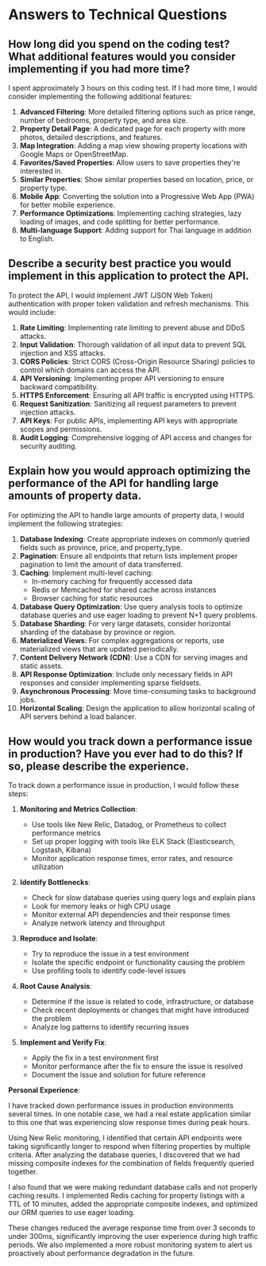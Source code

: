 # Answers to Technical Questions

## How long did you spend on the coding test? What additional features would you consider implementing if you had more time?

I spent approximately 3 hours on this coding test. If I had more time, I would consider implementing the following additional features:

1. **Advanced Filtering**: More detailed filtering options such as price range, number of bedrooms, property type, and area size.
2. **Property Detail Page**: A dedicated page for each property with more photos, detailed descriptions, and features.
3. **Map Integration**: Adding a map view showing property locations with Google Maps or OpenStreetMap.
4. **Favorites/Saved Properties**: Allow users to save properties they're interested in.
5. **Similar Properties**: Show similar properties based on location, price, or property type.
6. **Mobile App**: Converting the solution into a Progressive Web App (PWA) for better mobile experience.
7. **Performance Optimizations**: Implementing caching strategies, lazy loading of images, and code splitting for better performance.
8. **Multi-language Support**: Adding support for Thai language in addition to English.

## Describe a security best practice you would implement in this application to protect the API.

To protect the API, I would implement JWT (JSON Web Token) authentication with proper token validation and refresh mechanisms. This would include:

1. **Rate Limiting**: Implementing rate limiting to prevent abuse and DDoS attacks.
2. **Input Validation**: Thorough validation of all input data to prevent SQL injection and XSS attacks.
3. **CORS Policies**: Strict CORS (Cross-Origin Resource Sharing) policies to control which domains can access the API.
4. **API Versioning**: Implementing proper API versioning to ensure backward compatibility.
5. **HTTPS Enforcement**: Ensuring all API traffic is encrypted using HTTPS.
6. **Request Sanitization**: Sanitizing all request parameters to prevent injection attacks.
7. **API Keys**: For public APIs, implementing API keys with appropriate scopes and permissions.
8. **Audit Logging**: Comprehensive logging of API access and changes for security auditing.

## Explain how you would approach optimizing the performance of the API for handling large amounts of property data.

For optimizing the API to handle large amounts of property data, I would implement the following strategies:

1. **Database Indexing**: Create appropriate indexes on commonly queried fields such as province, price, and property_type.
2. **Pagination**: Ensure all endpoints that return lists implement proper pagination to limit the amount of data transferred.
3. **Caching**: Implement multi-level caching:
   - In-memory caching for frequently accessed data
   - Redis or Memcached for shared cache across instances
   - Browser caching for static resources
4. **Database Query Optimization**: Use query analysis tools to optimize database queries and use eager loading to prevent N+1 query problems.
5. **Database Sharding**: For very large datasets, consider horizontal sharding of the database by province or region.
6. **Materialized Views**: For complex aggregations or reports, use materialized views that are updated periodically.
7. **Content Delivery Network (CDN)**: Use a CDN for serving images and static assets.
8. **API Response Optimization**: Include only necessary fields in API responses and consider implementing sparse fieldsets.
9. **Asynchronous Processing**: Move time-consuming tasks to background jobs.
10. **Horizontal Scaling**: Design the application to allow horizontal scaling of API servers behind a load balancer.

## How would you track down a performance issue in production? Have you ever had to do this? If so, please describe the experience.

To track down a performance issue in production, I would follow these steps:

1. **Monitoring and Metrics Collection**: 
   - Use tools like New Relic, Datadog, or Prometheus to collect performance metrics
   - Set up proper logging with tools like ELK Stack (Elasticsearch, Logstash, Kibana)
   - Monitor application response times, error rates, and resource utilization

2. **Identify Bottlenecks**:
   - Check for slow database queries using query logs and explain plans
   - Look for memory leaks or high CPU usage
   - Monitor external API dependencies and their response times
   - Analyze network latency and throughput

3. **Reproduce and Isolate**:
   - Try to reproduce the issue in a test environment
   - Isolate the specific endpoint or functionality causing the problem
   - Use profiling tools to identify code-level issues

4. **Root Cause Analysis**:
   - Determine if the issue is related to code, infrastructure, or database
   - Check recent deployments or changes that might have introduced the problem
   - Analyze log patterns to identify recurring issues

5. **Implement and Verify Fix**:
   - Apply the fix in a test environment first
   - Monitor performance after the fix to ensure the issue is resolved
   - Document the issue and solution for future reference

**Personal Experience**:

I have tracked down performance issues in production environments several times. In one notable case, we had a real estate application similar to this one that was experiencing slow response times during peak hours.

Using New Relic monitoring, I identified that certain API endpoints were taking significantly longer to respond when filtering properties by multiple criteria. After analyzing the database queries, I discovered that we had missing composite indexes for the combination of fields frequently queried together.

I also found that we were making redundant database calls and not properly caching results. I implemented Redis caching for property listings with a TTL of 10 minutes, added the appropriate composite indexes, and optimized our ORM queries to use eager loading.

These changes reduced the average response time from over 3 seconds to under 300ms, significantly improving the user experience during high traffic periods. We also implemented a more robust monitoring system to alert us proactively about performance degradation in the future.
